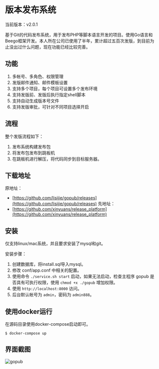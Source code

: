 # 版本发布系统

当前版本：v2.0.1

基于Git的代码发布系统，用于发布PHP等脚本语言开发的项目。使用Go语言和Beego框架开发。本人所在公司已使用了半年，累计超过五百次发版，到目前为止没出过什么问题，现在功能已经比较完善。

## 功能

1. 多帐号、多角色、权限管理
2. 发版邮件通知、邮件模板设置
3. 支持多个项目，每个项目可设置多个发布环境
4. 支持发版前、发版后执行指定shell脚本
5. 支持自动生成版本号文件
6. 支持发版审批，可针对不同项目选择开启

## 流程

整个发版流程如下：

1. 发布系统构建发布包
2. 将发布包发布到跳板机
3. 在跳板机进行解压，将代码同步到目标服务器。

## 下载地址
原地址：
- [https://github.com/lisijie/gopub/releases](https://github.com/lisijie/gopub/releases)
先地址：
- [https://github.com/xinyuans/release_platform](https://github.com/xinyuans/release_platform)
## 安装

仅支持linux/mac系统，并且要求安装了mysql和git。

安装步骤：

1. 创建数据库，将install.sql导入mysql。
2. 修改 conf/app.conf 中相关的配置。
3. 使用命令 `./service.sh start` 启动，如果无法启动，检查主程序 gopub 是否具有可执行权限，使用 `chmod +x ./gopub` 增加权限。
4. 使用 `http://localhost:8000` 访问。
5. 后台默认帐号为 `admin`，密码为 `admin888`。 

## 使用docker运行

在源码目录使用docker-compose启动即可。

	$ docker-compose up

## 界面截图

![gopub](https://raw.githubusercontent.com/lisijie/gopub/master/screenshot.png)
